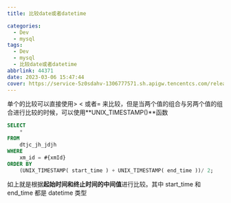 ```yaml
---
title: 比较date或者datetime

categories:
  - Dev
  - mysql
tags:
  - Dev
  - mysql
  - 比较date或者datetime
abbrlink: 44371
date: 2023-03-06 15:47:44
cover: https://service-5z0sdahv-1306777571.sh.apigw.tencentcs.com/release/?uuid=7f32f5b6f1264843a34b1ffe1c10ba5a
---
```


单个的比较可以直接使用> < 或者= 来比较，但是当两个值的组合与另两个值的组合进行比较的时候，可以使用**UNIX_TIMESTAMP()**函数

```sql
SELECT
	*
FROM
	dtjc_jh_jdjh
WHERE
	xm_id = #{xmId}
ORDER BY
	(UNIX_TIMESTAMP( start_time ) + UNIX_TIMESTAMP( end_time ))/ 2;
```

如上就是根据**起始时间和终止时间的中间值**进行比较。其中 start_time 和 end_time 都是 datetime 类型